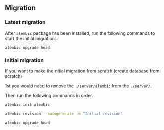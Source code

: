 ## Migration

### Latest migration
After `alembic` package has been installed, run the following commands to start the initial migrations

```bash
alembic upgrade head
```

### Initial migration
If you want to make the initial migration from scratch (create database from scratch)

1st you would need to remove the `./server/alembic` from the `./server/`.

Then run the following commands in order.

```bash
alembic init alembic
```

```bash
alembic revision --autogenerate -m "Initial revision"
```

```bash
alembic upgrade head
```

